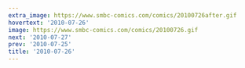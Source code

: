 ```yaml
---
extra_image: https://www.smbc-comics.com/comics/20100726after.gif
hovertext: '2010-07-26'
image: https://www.smbc-comics.com/comics/20100726.gif
next: '2010-07-27'
prev: '2010-07-25'
title: '2010-07-26'
---
```

